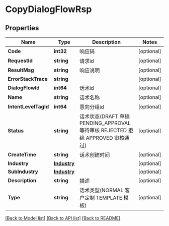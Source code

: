 # CopyDialogFlowRsp

## Properties

Name | Type | Description | Notes
------------ | ------------- | ------------- | -------------
**Code** | **int32** | 响应码 | [optional] 
**RequestId** | **string** | 请求id | [optional] 
**ResultMsg** | **string** | 响应说明 | [optional] 
**ErrorStackTrace** | **string** |  | [optional] 
**DialogFlowId** | **int64** | 话术id | [optional] 
**Name** | **string** | 话术名称 | [optional] 
**IntentLevelTagId** | **int64** | 意向分组id | [optional] 
**Status** | **string** | 话术状态(DRAFT 草稿 PENDING_APPROVAL 等待审核 REJECTED 拒绝 APPROVED 审核通过) | [optional] 
**CreateTime** | **string** | 话术创建时间 | [optional] 
**Industry** | [**Industry**](Industry.md) |  | [optional] 
**SubIndustry** | [**Industry**](Industry.md) |  | [optional] 
**Description** | **string** | 描述 | [optional] 
**Type** | **string** | 话术类型(NORMAL 客户定制 TEMPLATE 模板) | [optional] 

[[Back to Model list]](../README.md#documentation-for-models) [[Back to API list]](../README.md#documentation-for-api-endpoints) [[Back to README]](../README.md)



